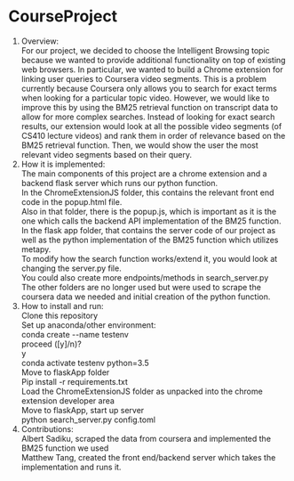# CourseProject

 1) Overview:  
For our project, we decided to choose the Intelligent Browsing topic because we wanted to provide additional functionality on top of existing web browsers. In particular, we wanted to build a Chrome extension for linking user queries to Coursera video segments. This is a problem currently because Coursera only allows you to search for exact terms when looking for a particular topic video. However, we would like to improve this by using the BM25 retrieval function on transcript data to allow for more complex searches. Instead of looking for exact search results, our extension would look at all the possible video segments (of CS410 lecture videos) and rank them in order of relevance based on the BM25 retrieval function. Then, we would show the user the most relevant video segments based on their query. 
 2) How it is implemented:  
The main components of this project are a chrome extension and a backend flask server which runs our python function.  
In the ChromeExtensionJS folder, this contains the relevant front end code in the popup.html file.  
Also in that folder, there is the popup.js, which is important as it is the one which calls the backend API implementation of the BM25 function.  
In the flask app folder, that contains the server code of our project as well as the python implementation of the BM25 function which utilizes metapy.  
To modify how the search function works/extend it, you would look at changing the server.py file.  
You could also create more endpoints/methods in search_server.py  
The other folders are no longer used but were used to scrape the coursera data we needed and initial creation of the python function.  
 3) How to install and run:  
Clone this repository  
Set up anaconda/other environment:  
conda create --name testenv  
proceed ([y]/n)?  
y  
conda activate testenv python=3.5  
Move to flaskApp folder  
Pip install -r requirements.txt  
Load the ChromeExtensionJS folder as unpacked into the chrome extension developer area  
Move to flaskApp, start up server  
python search_server.py config.toml  
  4) Contributions:  
  Albert Sadiku, scraped the data from coursera and implemented the BM25 function we used  
  Matthew Tang, created the front end/backend server which takes the implementation and runs it.  
